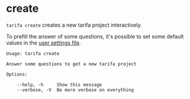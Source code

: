 # create

`tarifa create` creates a new tarifa project interactively.

To prefill the answer of some questions, it's possible to set some default values in the [user settings file](../settings/index.md).

```
Usage: tarifa create

Answer some questions to get a new tarifa project

Options:

    --help, -h     Show this message
    --verbose, -V  Be more verbose on everything
```
